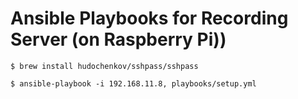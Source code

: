 # Ansible Playbooks for Recording Server (on Raspberry Pi))

```
$ brew install hudochenkov/sshpass/sshpass

$ ansible-playbook -i 192.168.11.8, playbooks/setup.yml
```
